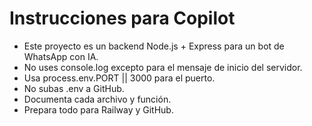 <!-- Use this file to provide workspace-specific custom instructions to Copilot. For more details, visit https://code.visualstudio.com/docs/copilot/copilot-customization#_use-a-githubcopilotinstructionsmd-file -->

# Instrucciones para Copilot
- Este proyecto es un backend Node.js + Express para un bot de WhatsApp con IA.
- No uses console.log excepto para el mensaje de inicio del servidor.
- Usa process.env.PORT || 3000 para el puerto.
- No subas .env a GitHub.
- Documenta cada archivo y función.
- Prepara todo para Railway y GitHub.